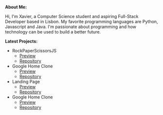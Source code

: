 **About Me:** 

Hi, I'm Xavier, a Computer Science student and aspiring Full-Stack Developer based in Lisbon. My favorite programming languages are Python, Javascript and Java. I'm passionate about programming and how technology can be used to build a better future.



**Latest Projects:**
- RockPaperScissorsJS
  - [Preview](https://xarmar.github.io/RockPaperScissorsJS/)
  - [Repository](https://github.com/xarmar/RockPaperScissorsJS)
- Google Home Clone
  - [Preview](https://xarmar.github.io/Google-Home-Clone/)
  - [Repository](https://github.com/xarmar/Google-Home-Clone)
- Landing Page
  - [Preview](https://xarmar.github.io/Landing-Page/)
  - [Repository](https://github.com/xarmar/Landing-Page)
- Google Home Clone
  - [Preview](https://xarmar.github.io/Documentation-Page/)
  - [Repository](https://github.com/xarmar/Documentation-Page)

